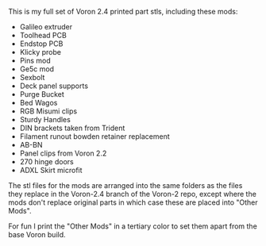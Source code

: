 This is my full set of Voron 2.4 printed part stls, including these mods:

* Galileo extruder
* Toolhead PCB
* Endstop PCB
* Klicky probe
* Pins mod
* Ge5c mod
* Sexbolt
* Deck panel supports
* Purge Bucket
* Bed Wagos
* RGB Misumi clips
* Sturdy Handles
* DIN brackets taken from Trident
* Filament runout bowden retainer replacement
* AB-BN
* Panel clips from Voron 2.2
* 270 hinge doors
* ADXL Skirt microfit

The stl files for the mods are arranged into the same folders as the files they replace in the
Voron-2.4 branch of the Voron-2 repo, except where the mods don't replace original parts in which
case these are placed into "Other Mods".

For fun I print the "Other Mods" in a tertiary color to set them apart from the base Voron build.
